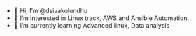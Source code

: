 - 👋 Hi, I’m @dsivakolundhu
- 👀 I’m interested in Linux track, AWS and Ansible Automation.  
- 🌱 I’m currently learning Advanced linux, Data analysis


<!---
dsivakolundhu/dsivakolundhu is a ✨ special ✨ repository because its `README.md` (this file) appears on your GitHub profile.
You can click the Preview link to take a look at your changes.
--->
